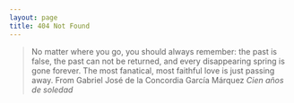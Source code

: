 ```yaml
---
layout: page
title: 404 Not Found 
---
```


<blockquote>
No matter where you go, you should always remember: the past is false, the past can not be returned, and every disappearing spring is gone forever. The most fanatical, most faithful love is just passing away.
From Gabriel José de la Concordia García Márquez <i>Cien años de soledad</i>
</blockquote>
